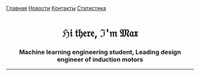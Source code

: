 <head>
    <link rel="stylesheet" href="styles/main.css">
</head>
<body>

<div class="navbar">
    <a href="#home">Главная</a>
    <a href="#news">Новости</a>
    <a href="#contact">Контакты</a>
    <a href="html/github_stats.html">Статистика</a>
</div>

<h1 align="center">ℌ𝔦 𝔱𝔥𝔢𝔯𝔢, ℑ'𝔪 𝔐𝔞𝔵</h1>
<h3 align="center">Machine learning engineering student, Leading design engineer of induction motors</h3>

</body>

---
